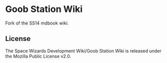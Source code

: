 # Goob Station Wiki

Fork of the SS14 mdbook wiki. 

## License

The Space Wizards Development Wiki/Goob Station Wiki is released under the Mozilla Public License v2.0.
